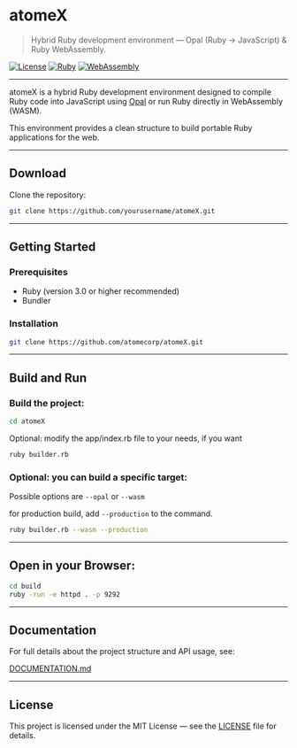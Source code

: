 
# atomeX

> Hybrid Ruby development environment — Opal (Ruby → JavaScript) & Ruby WebAssembly.

[![License](https://img.shields.io/badge/license-MIT-blue.svg)](LICENSE)
[![Ruby](https://img.shields.io/badge/Ruby-3.0%2B-red)](https://www.ruby-lang.org/)
[![WebAssembly](https://img.shields.io/badge/WebAssembly-supported-blueviolet)](https://webassembly.org/)

---

atomeX is a hybrid Ruby development environment designed to compile Ruby code into JavaScript using [Opal](https://opalrb.com/) or run Ruby directly in WebAssembly (WASM).

This environment provides a clean structure to build portable Ruby applications for the web.

---

## Download

Clone the repository:

```bash
git clone https://github.com/yourusername/atomeX.git
```

---

## Getting Started

### Prerequisites

- Ruby (version 3.0 or higher recommended)
- Bundler

### Installation

```bash
git clone https://github.com/atomecorp/atomeX.git
```

---

## Build and Run

### Build the project:

```bash
cd atomeX
```
Optional: modify the app/index.rb file to your needs, if you want 
```bash
ruby builder.rb
```

### Optional: you can build a specific target:
Possible options are `--opal` or `--wasm`

for production build, add `--production` to the command.
```bash
ruby builder.rb --wasm --production
```

---

## Open in your Browser:

```bash
cd build 
ruby -run -e httpd . -p 9292
```

---

## Documentation

For full details about the project structure and API usage, see:

[DOCUMENTATION.md](DOCUMENTATION.md)

---

## License

This project is licensed under the MIT License — see the [LICENSE](LICENSE) file for details.
